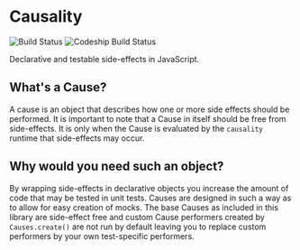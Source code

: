 # Causality
![Build Status](https://travis-ci.org/considerate/causality.svg?branch=master)
![Codeship Build Status](https://codeship.com/projects/168724/status?branch=master)

Declarative and testable side-effects in JavaScript.

## What's a Cause?

A cause is an object that describes how one or more side effects
should be performed. It is important to note that a Cause in itself
should be free from side-effects. It is only when the Cause is evaluated
by the `causality` runtime that side-effects may occur.

## Why would you need such an object?

By wrapping side-effects in declarative objects you increase the amount
of code that may be tested in unit tests. Causes are designed in such
a way as to allow for easy creation of mocks. The base Causes as included
in this library are side-effect free and custom Cause performers created
by `Causes.create()` are not run by default leaving you to replace custom
performers by your own test-specific performers.

